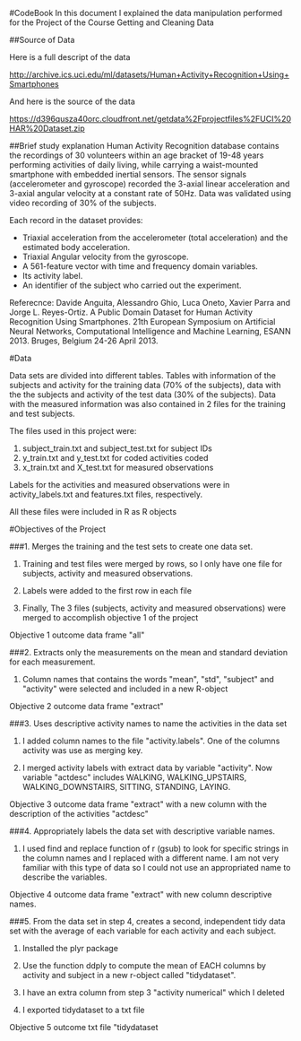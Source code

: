 #CodeBook
In this document I explained the data manipulation performed for the Project of the Course Getting and Cleaning Data

##Source of Data

Here is a full descript of the data 

<http://archive.ics.uci.edu/ml/datasets/Human+Activity+Recognition+Using+Smartphones>

And here is the source of the data

<https://d396qusza40orc.cloudfront.net/getdata%2Fprojectfiles%2FUCI%20HAR%20Dataset.zip>


##Brief study explanation
Human Activity Recognition database contains the recordings of 30 volunteers within an age bracket of 19-48 years performing activities of daily living, while carrying a waist-mounted smartphone with embedded inertial sensors. The sensor signals (accelerometer and gyroscope) recorded the 3-axial linear acceleration and 3-axial angular velocity at a constant rate of 50Hz. Data was validated using video recording of 30% of the subjects.

Each record in the dataset provides: 
- Triaxial acceleration from the accelerometer (total acceleration) and the estimated body acceleration. 
- Triaxial Angular velocity from the gyroscope. 
- A 561-feature vector with time and frequency domain variables. 
- Its activity label. 
- An identifier of the subject who carried out the experiment.

Referecnce: Davide Anguita, Alessandro Ghio, Luca Oneto, Xavier Parra and Jorge L. Reyes-Ortiz. A Public Domain Dataset for Human Activity Recognition Using Smartphones. 21th European Symposium on Artificial Neural Networks, Computational Intelligence and Machine Learning, ESANN 2013. Bruges, Belgium 24-26 April 2013.

#Data

Data sets are divided into different tables. Tables with information of the subjects and activity for the training data (70% of the subjects), data with the the subjects and activity of the test data (30% of the subjects). Data with the measured information was also contained in 2 files for the training and test subjects.

The files used in this project were:  

1. subject_train.txt and subject_test.txt   for subject IDs
2. y_train.txt and y_test.txt for coded activities coded
3. x_train.txt and X_test.txt for  measured observations 

Labels for the activities and measured observations were in activity_labels.txt and features.txt files, respectively.

All these files were included in R as R objects

#Objectives of the Project

###1. Merges the training and the test sets to create one data set.

1. Training and test files were merged by rows, so I only have one file for subjects, activity and measured observations.

2. Labels were added to the first row in each file

3. Finally, The 3 files (subjects, activity and measured observations) were merged to accomplish objective 1 of the project

Objective 1 outcome data frame "all"

###2. Extracts only the measurements on the mean and standard deviation for each measurement.

1. Column names that contains the words "mean", "std", "subject" and "activity" were selected and included in a new R-object

Objective 2 outcome data frame "extract"

###3. Uses descriptive activity names to name the activities in the data set

1. I added column names to the file "activity.labels". One of the columns activity was use as merging key.   

2. I merged activity labels with extract data by variable "activity". Now variable "actdesc" includes WALKING, WALKING_UPSTAIRS, WALKING_DOWNSTAIRS, SITTING, STANDING, LAYING.  

Objective 3 outcome data frame "extract" with a new column with the description of the activities "actdesc"

###4. Appropriately labels the data set with descriptive variable names. 

1. I used find and replace function of r (gsub) to look for specific strings in the column names and I replaced with a different name. I am not very familiar with this type of data so I could not use an appropriated name to describe the variables.

Objective 4 outcome data frame "extract" with new column descriptive names.

###5. From the data set in step 4, creates a second, independent tidy data set with the average of each variable for each activity and each subject.

1. Installed the plyr package

2. Use the function ddply to compute the mean of EACH columns by activity and subject in a new r-object called "tidydataset".

3. I have an extra column from step 3 "activity numerical" which I deleted

4. I exported tidydataset to a txt file

Objective 5 outcome txt file "tidydataset


